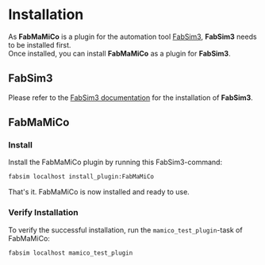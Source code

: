 # Installation

As **FabMaMiCo** is a plugin for the automation tool [FabSim3](https://www.github.com/djgroen/FabSim3), **FabSim3** needs to be installed first.  
Once installed, you can install **FabMaMiCo** as a plugin for **FabSim3**.

## FabSim3

Please refer to the [FabSim3 documentation](https://fabsim3.readthedocs.io/en/latest/installation/) for the installation of **FabSim3**.

<!--
??? note
	Not all changes to the FabSim3 repository have been merged into the official repository yet, so you might want to follow the instructions below to install the forked version of FabSim3.

	1. Clone the FabSim3 repository:

		```sh
		git clone https://github.com/jomichaelis/FabSim3.git
		```

	2. To install all pip-packages automatically and to configure yml files, please type:
		```sh
		cd FabSim3
		python3 configure_fabsim.py
		```

	3. After installation process, the root FabSim3 directory should be added to both `PATH` and `PYTHONPATH` environment variables. The instruction to do that will be shown at the end of output of `python3 configure_fabsim.py` command.
		```bash
		Congratulation 🍻
		FabSim3 installation was successful ✔
		
		In order to use fabsim command anywhere in your PC, you need to update the PATH
		and PYTHONPATH environmental variables.
		
			export PATH=<install-path>/FabSim3/fabsim/bin:$PATH
			export PYTHONPATH=<install-path>/FabSim3:$PYTHONPATH

			export PATH=~/.local/bin:$PATH
		
		The last list is added because the required packages are installed with flag 
		"--user" which makes pip install packages in your your home instead instead 
		of system directory.


		Tip: To make these updates permanent, you can add the following command at the 
		end of your bash shell script which could be one of ['~/.bashrc', '~/.bash_profile', 
		'~/.zshrc', '~/.bash_aliases'] files, depends on your OS System.

		🛎 To load the new updates in PATH and PYTHONPATH you need to reload your bash shell 
		script, e.g., source ~/.bashrc, or lunch a new terminal.
		```

	4. To make the fabsim command available in your system, please restart the shell by opening a new terminal or just re-load your bash profile by `source` command.
-->

## FabMaMiCo

### Install
Install the FabMaMiCo plugin by running this FabSim3-command:
```sh
fabsim localhost install_plugin:FabMaMiCo
```

That's it. FabMaMiCo is now installed and ready to use.

### Verify Installation
To verify the successful installation, run the `mamico_test_plugin`-task of FabMaMiCo:
```sh
fabsim localhost mamico_test_plugin
```